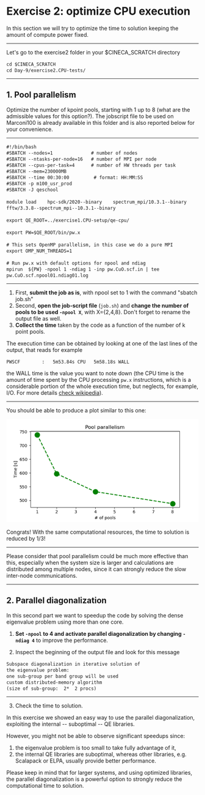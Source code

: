 # Exercise 2: optimize CPU execution

In this section we will try to optimize the time to solution keeping the amount of compute power fixed.

------------------------------------------------------------------------

Let's go to the exercise2 folder in your $CINECA_SCRATCH directory

~~~~~{.bash}
cd $CINECA_SCRATCH  
cd Day-9/exercise2.CPU-tests/
~~~~~

------------------------------------------------------------------------

## 1. Pool parallelism

Optimize the number of kpoint pools, starting with 1 up to 8 (what are the admissible values for this option?). 
The jobscript file to be used on Marconi100 is already available in this folder and is also reported below for your convenience.

------------------------------------------------------------------------

~~~~~{.bash}
#!/bin/bash
#SBATCH --nodes=1              # number of nodes
#SBATCH --ntasks-per-node=16   # number of MPI per node
#SBATCH --cpus-per-task=4      # number of HW threads per task
#SBATCH --mem=230000MB
#SBATCH --time 00:30:00         # format: HH:MM:SS
#SBATCH -p m100_usr_prod
#SBATCH -J qeschool

module load    hpc-sdk/2020--binary    spectrum_mpi/10.3.1--binary   fftw/3.3.8--spectrum_mpi--10.3.1--binary  

export QE_ROOT=../exercise1.CPU-setup/qe-cpu/

export PW=$QE_ROOT/bin/pw.x

# This sets OpenMP parallelism, in this case we do a pure MPI 
export OMP_NUM_THREADS=1 

# Run pw.x with default options for npool and ndiag
mpirun  ${PW} -npool 1 -ndiag 1 -inp pw.CuO.scf.in | tee pw.CuO.scf.npool01.ndiag01.log  
~~~~~

------------------------------------------------------------------------

1. First, **submit the job as is**, with npool set to 1 with the command  "sbatch job.sh"
2. Second, **open the job-script file** (`job.sh`) and **change the number of pools to be used `-npool X`**, with X={2,4,8}. Don't forget to rename the output file as well.
3. **Collect the time** taken by the code as a function of the number of k point pools.

The execution time can be obtained by looking at one of the last lines of the output, that reads for example

    PWSCF        :   5m53.84s CPU   5m58.18s WALL

the WALL time is the value you want to note down 
(the CPU time is the amount of time spent by the CPU processing `pw.x` 
instructions, which is a considerable portion of the whole execution time,
but neglects, for example, I/O. 
For more details [check wikipedia](https://en.wikipedia.org/wiki/CPU_time)).

------------------------------------------------------------------------

You should be able to produce a plot similar to this one:

![](pool.png)

Congrats! With the same computational resources, the time to solution is reduced by 1/3!

------------------------------------------------------------------------

Please consider that pool parallelism could be much more effective than this, especially when the system size is larger and calculations are distributed among multiple nodes, 
since it can strongly reduce the slow inter-node communications.

------------------------------------------------------------------------

## 2. Parallel diagonalization

In this second part we want to speedup the code by solving the dense eigenvalue problem using more than one core. 

1. **Set `-npool` to 4 and activate parallel diagonalization by changing `-ndiag 4`** to improve the performance.

2. Inspect the beginning of the output file and look for this message

```
Subspace diagonalization in iterative solution of 
the eigenvalue problem:
one sub-group per band group will be used
custom distributed-memory algorithm 
(size of sub-group:  2*  2 procs)
```

------------------------------------------------------------------------

3. Check the time to solution. 

In this exercise we showed an easy way to use the parallel diagonalization, exploiting the internal -- suboptimal -- QE libraries. 

However, you might not be able to observe significant speedups since:

1. the eigenvalue problem is too small to take fully advantage of it,
2. the internal QE libraries are suboptimal, whereas other libraries, e.g. Scalapack or ELPA, usually provide better performance. 

Please keep in mind that for larger systems, and using optimized libraries, the parallel diagonalization is a powerful option to strongly reduce the computational time to solution. 

